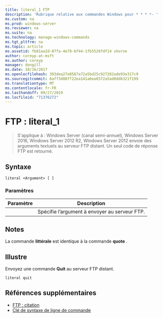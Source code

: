 ```yaml
---
title: literal_1 FTP
description: 'Rubrique relative aux commandes Windows pour * * * *- '
ms.custom: na
ms.prod: windows-server
ms.reviewer: na
ms.suite: na
ms.technology: manage-windows-commands
ms.tgt_pltfrm: na
ms.topic: article
ms.assetid: fb81aa2d-07fa-4e79-bf44-1fb5526fdf14 vhorne
author: coreyp-at-msft
ms.author: coreyp
manager: dongill
ms.date: 10/16/2017
ms.openlocfilehash: 393dea27e8567a72a5bd25c927282ade93e317c9
ms.sourcegitcommit: 6aff3d88ff22ea141a6ea6572a5ad8dd6321f199
ms.translationtype: MT
ms.contentlocale: fr-FR
ms.lasthandoff: 09/27/2019
ms.locfileid: "71376272"
---
```

# <a name="ftp-literal_1"></a>FTP : literal_1

>S'applique à : Windows Server (canal semi-annuel), Windows Server 2016, Windows Server 2012 R2, Windows Server 2012 envoie des arguments textuels au serveur FTP distant. Un seul code de réponse FTP est retourné.   

## <a name="syntax"></a>Syntaxe  
```  
literal <Argument> [ ]  
```  
### <a name="parameters"></a>Paramètres  

| Paramètre  |                    Description                    |
|------------|---------------------------------------------------|
| <Argument> | Spécifie l’argument à envoyer au serveur FTP. |

## <a name="remarks"></a>Notes  
La commande **littérale** est identique à la commande **quote** .  
## <a name="BKMK_Examples"></a>Illustre  
Envoyez une commande **Quit** au serveur FTP distant.  
```  
literal quit  
```  
## <a name="additional-references"></a>Références supplémentaires  
-   [FTP : citation](ftp-quote.md)  
-   [Clé de syntaxe de ligne de commande](command-line-syntax-key.md)  
